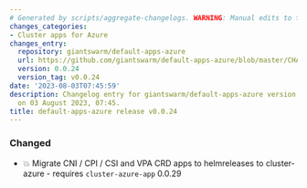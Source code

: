 ```yaml
---
# Generated by scripts/aggregate-changelogs. WARNING: Manual edits to this files will be overwritten.
changes_categories:
- Cluster apps for Azure
changes_entry:
  repository: giantswarm/default-apps-azure
  url: https://github.com/giantswarm/default-apps-azure/blob/master/CHANGELOG.md#0024---2023-08-03
  version: 0.0.24
  version_tag: v0.0.24
date: '2023-08-03T07:45:59'
description: Changelog entry for giantswarm/default-apps-azure version 0.0.24, published
  on 03 August 2023, 07:45.
title: default-apps-azure release v0.0.24
---
```


### Changed
- :boom: Migrate CNI / CPI / CSI and VPA CRD apps to helmreleases to cluster-azure - requires `cluster-azure-app` 0.0.29

